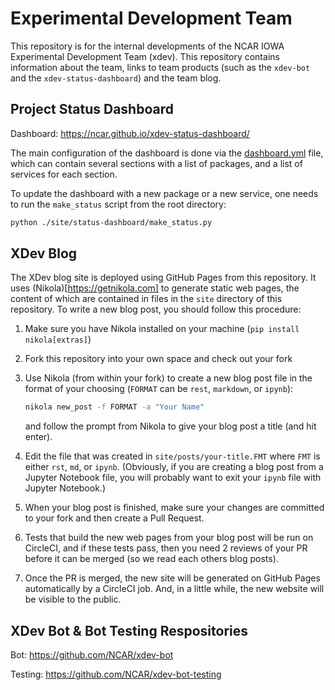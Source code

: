 # Experimental Development Team

This repository is for the internal developments of the NCAR IOWA Experimental Development Team (xdev).
This repository contains information about the team, links to team products (such as the `xdev-bot` and
the `xdev-status-dashboard`) and the team blog.

## Project Status Dashboard

Dashboard: https://ncar.github.io/xdev-status-dashboard/

The main configuration of the dashboard is done via the [dashboard.yml](./site/status-dashboard/dashboard.yml) file, which can contain several sections with a list of packages, and a list of services for each section.

To update the dashboard with a new package or a new service, one needs to run the `make_status` script from the root directory:

```bash
python ./site/status-dashboard/make_status.py
```

## XDev Blog

The XDev blog site is deployed using GitHub Pages from this repository.  It uses (Nikola)[https://getnikola.com]
to generate static web pages, the content of which are contained in files in the `site` directory of this
repository.  To write a new blog post, you should follow this procedure:

1. Make sure you have Nikola installed on your machine (`pip install nikola[extras]`)
2. Fork this repository into your own space and check out your fork
3. Use Nikola (from within your fork) to create a new blog post file in the format of your choosing 
   (`FORMAT` can be `rest`, `markdown`, or `ipynb`):
   
   ```bash
   nikola new_post -f FORMAT -a "Your Name"
   ```
   and follow the prompt from Nikola to give your blog post a title (and hit enter).
4. Edit the file that was created in `site/posts/your-title.FMT` where `FMT` is either `rst`, `md`, or `ipynb`.  (Obviously, if you are creating a blog post from a Jupyter Notebook file, you will probably want to exit your `ipynb` file with Jupyter Notebook.)
5. When your blog post is finished, make sure your changes are committed to your fork and then create a Pull Request.
6. Tests that build the new web pages from your blog post will be run on CircleCI, and if these tests pass, then you need 2 reviews of your PR before it can be merged (so we read each others blog posts).
7. Once the PR is merged, the new site will be generated on GitHub Pages automatically by a CircleCI job.  And, in a little while, the new website will be visible to the public.

## XDev Bot & Bot Testing Respositories

Bot: https://github.com/NCAR/xdev-bot

Testing: https://github.com/NCAR/xdev-bot-testing
